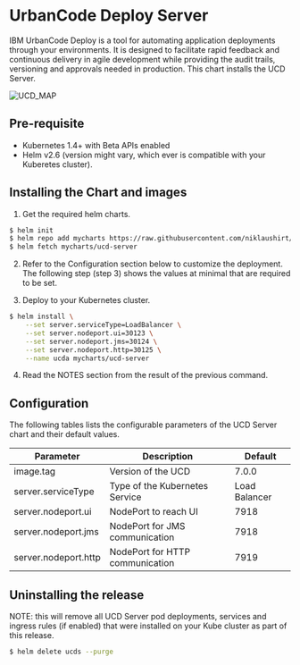 # UrbanCode Deploy Server

IBM UrbanCode Deploy is a tool for automating application deployments through your environments. It is designed to facilitate rapid feedback and continuous delivery in agile development while providing the audit trails, versioning and approvals needed in production.
This chart installs the UCD Server.


![UCD_MAP](https://developer.ibm.com/urbancode/wp-content/themes/projectnext-urbancode/images/products/deploy/deploy-infographic.png)



## Pre-requisite

- Kubernetes 1.4+ with Beta APIs enabled
- Helm v2.6  (version might vary, which ever is compatible with your Kuberetes cluster).

## Installing the Chart and images

1. Get the required helm charts.

  ```sh
  $ helm init
  $ helm repo add mycharts https://raw.githubusercontent.com/niklaushirt/charts/master/helm/charts/repo/stable/
  $ helm fetch mycharts/ucd-server
  ```

2. Refer to the Configuration section below to customize the deployment. The following step (step 3) shows the values at minimal that are required to be set.

3. Deploy to your Kubernetes cluster.

  ```sh
  $ helm install \
      --set server.serviceType=LoadBalancer \
      --set server.nodeport.ui=30123 \
      --set server.nodeport.jms=30124 \
      --set server.nodeport.http=30125 \
      --name ucda mycharts/ucd-server

  ```

4. Read the NOTES section from the result of the previous command.

## Configuration

The following tables lists the configurable parameters of the UCD Server chart and their default values.

Parameter                     | Description                                                                                        |  Default
----------------------------- | ---------------------------------------------------------------------------------------------------| ---------------------
image.tag | Version of the UCD | 7.0.0                                                                                                            
server.serviceType                    | Type of the Kubernetes Service | Load Balancer
server.nodeport.ui                    | NodePort to reach UI | 7918
server.nodeport.jms                    | NodePort for JMS communication | 7918
server.nodeport.http                    | NodePort for HTTP communication | 7919

## Uninstalling the release

NOTE: this will remove all UCD Server pod deployments, services and ingress rules (if enabled) that were installed on your Kube cluster as part of this release.

```sh
$ helm delete ucds --purge
```
